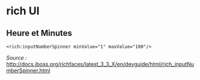 # rich UI #

## Heure et Minutes ##

```
<rich:inputNumberSpinner minValue="1" maxValue="100"/>
```

_Source :_
http://docs.jboss.org/richfaces/latest_3_3_X/en/devguide/html/rich_inputNumberSpinner.html